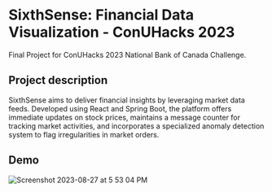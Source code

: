 # SixthSense: Financial Data Visualization - ConUHacks 2023
Final Project for ConUHacks 2023 National Bank of Canada Challenge.

## Project description
SixthSense aims to deliver financial insights by leveraging market data feeds. Developed using React and Spring Boot, the platform offers immediate updates on stock prices, maintains a message counter for tracking market activities, and incorporates a specialized anomaly detection system to flag irregularities in market orders.

## Demo
![Screenshot 2023-08-27 at 5 53 04 PM](https://github.com/Jatin-Pat/SixthSense-ConUHacks/assets/86209713/2d1bccee-d955-45b4-9ed8-2c0dc4b96b85)


